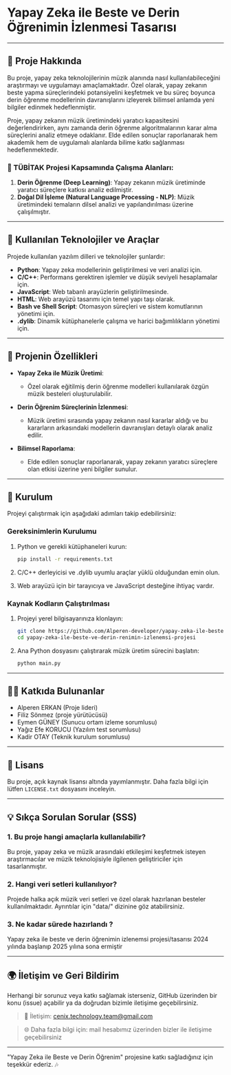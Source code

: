 # Yapay Zeka ile Beste ve Derin Öğrenimin İzlenmesi Tasarısı

---

## 🎵 Proje Hakkında

Bu proje, yapay zeka teknolojilerinin müzik alanında nasıl kullanılabileceğini araştırmayı ve uygulamayı amaçlamaktadır. Özel olarak, yapay zekanın beste yapma süreçlerindeki potansiyelini keşfetmek ve bu süreç boyunca derin öğrenme modellerinin davranışlarını izleyerek bilimsel anlamda yeni bilgiler edinmek hedeflenmiştir. 

Proje, yapay zekanın müzik üretimindeki yaratıcı kapasitesini değerlendirirken, aynı zamanda derin öğrenme algoritmalarının karar alma süreçlerini analiz etmeye odaklanır. Elde edilen sonuçlar raporlanarak hem akademik hem de uygulamalı alanlarda bilime katkı sağlanması hedeflenmektedir.

### 📌 TÜBİTAK Projesi Kapsamında Çalışma Alanları:

1. **Derin Öğrenme (Deep Learning)**: Yapay zekanın müzik üretiminde yaratıcı süreçlere katkısı analiz edilmiştir.
2. **Doğal Dil İşleme (Natural Language Processing - NLP)**: Müzik üretimindeki temaların dilsel analizi ve yapılandırılması üzerine çalışılmıştır.
---

## 🚀 Kullanılan Teknolojiler ve Araçlar

Projede kullanılan yazılım dilleri ve teknolojiler şunlardır:

- **Python**: Yapay zeka modellerinin geliştirilmesi ve veri analizi için.
- **C/C++**: Performans gerektiren işlemler ve düşük seviyeli hesaplamalar için.
- **JavaScript**: Web tabanlı arayüzlerin geliştirilmesinde.
- **HTML**: Web arayüzü tasarımı için temel yapı taşı olarak.
- **Bash ve Shell Script**: Otomasyon süreçleri ve sistem komutlarının yönetimi için.
- **.dylib**: Dinamik kütüphanelerle çalışma ve harici bağımlılıkların yönetimi için.

---

## 🌟 Projenin Özellikleri

- **Yapay Zeka ile Müzik Üretimi**: 
  - Özel olarak eğitilmiş derin öğrenme modelleri kullanılarak özgün müzik besteleri oluşturulabilir.

- **Derin Öğrenim Süreçlerinin İzlenmesi**:
  - Müzik üretimi sırasında yapay zekanın nasıl kararlar aldığı ve bu kararların arkasındaki modellerin davranışları detaylı olarak analiz edilir.

- **Bilimsel Raporlama**:
  - Elde edilen sonuçlar raporlanarak, yapay zekanın yaratıcı süreçlere olan etkisi üzerine yeni bilgiler sunulur.

---

## 🔧 Kurulum

Projeyi çalıştırmak için aşağıdaki adımları takip edebilirsiniz:

### Gereksinimlerin Kurulumu

1. Python ve gerekli kütüphaneleri kurun:
   ```bash
   pip install -r requirements.txt
   ```

2. C/C++ derleyicisi ve .dylib uyumlu araçlar yüklü olduğundan emin olun.

3. Web arayüzü için bir tarayıcıya ve JavaScript desteğine ihtiyaç vardır.

### Kaynak Kodların Çalıştırılması

1. Projeyi yerel bilgisayarınıza klonlayın:
   ```bash
   git clone https://github.com/Alperen-developer/yapay-zeka-ile-beste-ve-derin-renimin-izlenemsi-projesi.git
   cd yapay-zeka-ile-beste-ve-derin-renimin-izlenemsi-projesi
   ```

2. Ana Python dosyasını çalıştırarak müzik üretim sürecini başlatın:
   ```bash
   python main.py
   ```

---

## 👨‍💻 Katkıda Bulunanlar

- Alperen ERKAN    (Proje lideri)
- Filiz Sönmez     (proje yürütücüsü)
- Eymen GÜNEY      (Sunucu ortam izleme sorumlusu)
- Yağız Efe KORUCU (Yazılım test sorumlusu)
- Kadir OTAY       (Teknik kurulum sorumlusu)

---

## 📜 Lisans

Bu proje, açık kaynak lisansı altında yayımlanmıştır. Daha fazla bilgi için lütfen `LICENSE.txt` dosyasını inceleyin.

---

## 💡 Sıkça Sorulan Sorular (SSS)

### 1. Bu proje hangi amaçlarla kullanılabilir?

Bu proje, yapay zeka ve müzik arasındaki etkileşimi keşfetmek isteyen araştırmacılar ve müzik teknolojisiyle ilgilenen geliştiriciler için tasarlanmıştır.

### 2. Hangi veri setleri kullanılıyor?

Projede halka açık müzik veri setleri ve özel olarak hazırlanan besteler kullanılmaktadır. Ayrıntılar için "data/" dizinine göz atabilirsiniz.

### 3. Ne kadar sürede hazırlandı ?

Yapay zeka ile beste ve derin öğrenimin izlenemsi projesi/tasarısı 2024 yılında başlanıp 2025 yılına sona ermiştir 

---

## 🌍 İletişim ve Geri Bildirim

Herhangi bir sorunuz veya katkı sağlamak isterseniz, GitHub üzerinden bir konu (issue) açabilir ya da doğrudan bizimle iletişime geçebilirsiniz.

> 📧 İletişim: cenix.technology.team@gmail.com

> 🌐 Daha fazla bilgi için: mail hesabımız üzerinden bizler ile iletişime geçebilirsiniz

---

"Yapay Zeka ile Beste ve Derin Öğrenim" projesine katkı sağladığınız için teşekkür ederiz. 🎶
